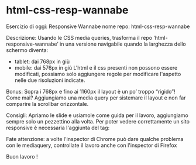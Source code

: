 # html-css-resp-wannabe

Esercizio di oggi: Responsive Wannabe
nome repo: html-css-resp-wannabe

Descrizione:
Usando le CSS media queries, trasforma il repo ‘html-responsive-wannabe’ in una versione navigabile quando la larghezza dello schermo diventa:
- tablet: dai 768px in giù
- mobile: dai 576px in giù
L'html e il css presenti non possono essere modificati, possiamo solo aggiungere regole per modificare l'aspetto nelle due risoluzioni indicate.

Bonus:
Sopra i 768px e fino ai 1160px il layout è un po’ troppo “rigido”! Come mai?
Aggiungiamo una media query per sistemare il layout e non far comparire la scrollbar orizzontale.

Consigli:
Apriamo le slide e usiamole come guida per il lavoro, aggiungiamo sempre solo un pezzettino alla volta.
Per poter vedere correttamente un sito responsive è necessaria l'aggiunta del tag:
<meta name="viewport" content="width=device-width, initial-scale=1.0">

Fate attenzione: a volte l'inspector di Chrome può dare qualche problema con le mediaquery, controllate il lavoro anche con l'inspector di Firefox

Buon lavoro !